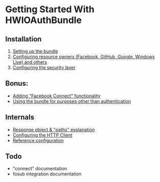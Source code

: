 Getting Started With HWIOAuthBundle
===================================

## Installation

1. [Setting up the bundle](1-setting_up_the_bundle.md)
2. [Configuring resource owners (Facebook, GitHub, Google, Windows Live) and others](2-configuring_resource_owners.md)
3. [Configuring the security layer](3-configuring_the_security_layer.md)

## Bonus:

- [Adding "Facebook Connect" functionality](bonus/facebook-connect.md)
- [Using the bundle for purposes other than authentication](bonus/custom-queries.md)

## Internals

- [Response object & "paths" explanation](internals/response_object_and_paths.md)
- [Configuring the HTTP Client](internals/configuring_the_http_client.md)
- [Reference configuration](internals/reference_configuration.md)

## Todo

- "connect" documentation
- fosub integration documentation
